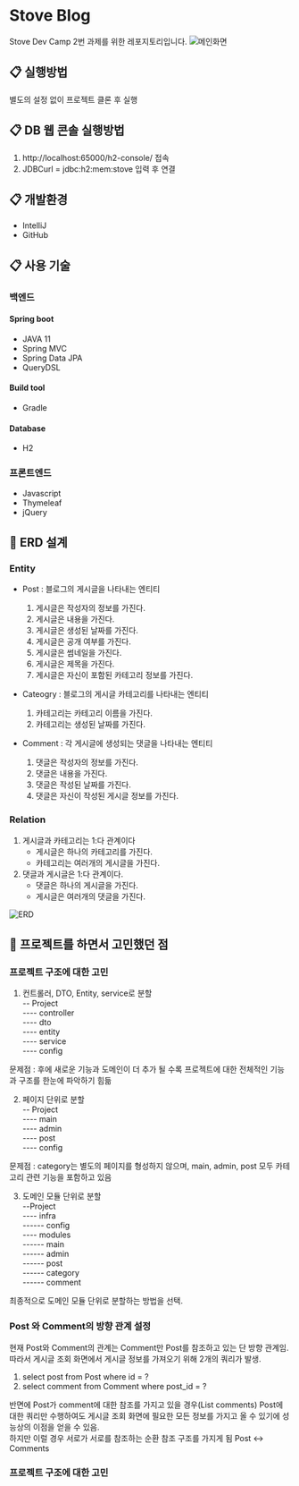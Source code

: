 # Stove Blog
Stove Dev Camp 2번 과제를 위한 레포지토리입니다.
![메인화면](https://user-images.githubusercontent.com/65841596/140411651-1c8f78c8-62b5-4119-85a2-6be51e7a5fd0.jpg)

## :clipboard: 실행방법
별도의 설정 없이 프로젝트 클론 후 실행

## :clipboard: DB 웹 콘솔 실행방법
1. http://localhost:65000/h2-console/ 접속
2. JDBCurl = jdbc:h2:mem:stove 입력 후 연결

## :clipboard: 개발환경
* IntelliJ
* GitHub

## :clipboard: 사용 기술
### 백엔드
#### Spring boot
* JAVA 11
* Spring MVC
* Spring Data JPA
* QueryDSL

#### Build tool
* Gradle

#### Database
* H2

### 프론트엔드
* Javascript
* Thymeleaf
* jQuery

## :link: ERD 설계
### Entity
- Post : 블로그의 게시글을 나타내는 엔티티
   1. 게시글은 작성자의 정보를 가진다.
   2. 게시글은 내용을 가진다.
   3. 게시글은 생성된 날짜를 가진다.
   4. 게시글은 공개 여부를 가진다.
   5. 게시글은 썸네일을 가진다.
   6. 게시글은 제목을 가진다.
   7. 게시글은 자신이 포함된 카테고리 정보를 가진다.
- Cateogry : 블로그의 게시글 카테고리를 나타내는 엔티티
   1. 카테고리는 카테고리 이름을 가진다.
   2. 카테고리는 생성된 날짜를 가진다.
 
- Comment : 각 게시글에 생성되는 댓글을 나타내는 엔티티
   1. 댓글은 작성자의 정보를 가진다.
   2. 댓글은 내용을 가진다.
   3. 댓글은 작성된 날짜를 가진다.
   4. 댓글은 자신이 작성된 게시글 정보를 가진다.
### Relation
1. 게시글과 카테고리는 1:다 관계이다
   - 게시글은 하나의 카테고리를 가진다.
   - 카테고리는 여러개의 게시글을 가진다.
2. 댓글과 게시글은 1:다 관계이다.
   - 댓글은 하나의 게시글을 가진다.
   - 게시글은 여러개의 댓글을 가진다.

![ERD](https://user-images.githubusercontent.com/65841596/140423482-1fec84e9-95a3-45fe-8cbb-41b214806bb7.png)


## :link: 프로젝트를 하면서 고민했던 점
### 프로젝트 구조에 대한 고민

   1. 컨트롤러, DTO, Entity, service로 분할   
   -- Project  
   ---- controller  
   ---- dto  
   ---- entity  
   ---- service  
   ---- config  
      
   문제점 : 후에 새로운 기능과 도메인이 더 추가 될 수록 프로젝트에 대한 전체적인 기능과 구조를 한눈에 파악하기 힘듦  
   
   2. 페이지 단위로 분할   
     -- Project   
     ---- main   
     ---- admin   
     ---- post   
     ---- config  
     
   문제점 : category는 별도의 페이지를 형성하지 않으며, main, admin, post 모두 카테고리 관련 기능을 포함하고 있음
   
   3. 도메인 모듈 단위로 분할   
      --Project   
      ---- infra   
      ------ config   
      ---- modules   
      ------ main   
      ------ admin   
      ------ post   
      ------ category   
      ------ comment   
      
   최종적으로 도메인 모듈 단위로 분할하는 방법을 선택.
   
   
### Post 와 Comment의 방향 관계 설정
현재 Post와 Comment의 관계는 Comment만 Post를 참조하고 있는 단 방향 관계임.
따라서 게시글 조회 화면에서 게시글 정보를 가져오기 위해 2개의 쿼리가 발생.
1. select post from Post where id = ?
1. select comment from Comment where post_id = ?   

반면에 Post가 comment에 대한 참조를 가지고 있을 경우(List<Comment> comments) Post에 대한 쿼리만 수행하여도 게시글 조회 화면에 필요한 모든 정보를 가지고 올 수 있기에 성능상의 이점을 얻을 수 있음.   
하지만 이럴 경우 서로가 서로를 참조하는 순환 참조 구조를 가지게 됨 Post <-> Comments
   
### 프로젝트 구조에 대한 고민

